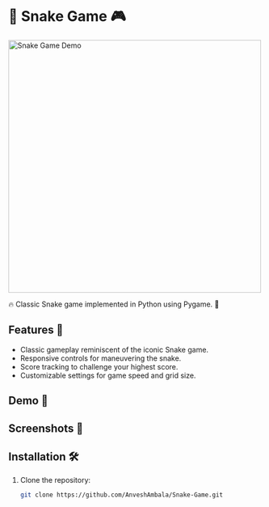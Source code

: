 # 🐍 Snake Game 🎮

<img src="https://gifdb.com/images/high/animated-snake-it-make-it-3a3pd0wfrnb3mtu0.gif" alt="Snake Game Demo" width="500"/>

🔥 Classic Snake game implemented in Python using Pygame. 🎉

## Features 🚀

- Classic gameplay reminiscent of the iconic Snake game.
- Responsive controls for maneuvering the snake.
- Score tracking to challenge your highest score.
- Customizable settings for game speed and grid size.

## Demo 🎥

<!-- Add Demo GIF or link to live demo -->

## Screenshots 📸

<!-- Add screenshots of the game -->

## Installation 🛠️

1. Clone the repository:

   ```bash
   git clone https://github.com/AnveshAmbala/Snake-Game.git
